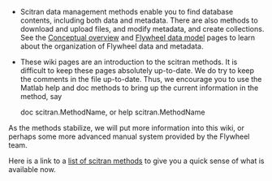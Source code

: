 * Scitran data management methods enable you to find database contents, including both data and metadata. There are also methods to download and upload files, and modify metadata, and create collections. See the [Conceptual overview](conceptual-overview) and [Flywheel data model](Flywheel-data-model) pages to learn about the organization of Flywheel data and metadata. 

* These wiki pages are an introduction to the scitran methods. It is difficult to keep these pages absolutely up-to-date. We do try to keep the comments in the file up-to-date.  Thus, we encourage you to use the Matlab help and doc methods to bring up the current information in the method, say

    doc scitran.MethodName, or 
    help scitran.MethodName

As the methods stabilize, we will put more information into this wiki, or perhaps some more advanced manual system provided by the Flywheel team. 

Here is a link to a [list of scitran methods](scitran-methods) to give you a quick sense of what is available now.






